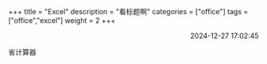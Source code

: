 +++
title = "Excel"
description = "看标题啊"
categories = ["office"]
tags = ["office","excel"]
weight = 2
+++
<p align="right">2024-12-27   17:02:45</p>

省计算器